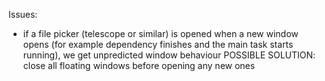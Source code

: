 Issues:
- if a file picker (telescope or similar) is opened when a new window opens (for example dependency
  finishes and the main task starts running), we get unpredicted window
  behaviour
  POSSIBLE SOLUTION: close all floating windows before opening any new ones
